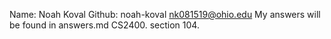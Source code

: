 Name: Noah Koval
Github: noah-koval
nk081519@ohio.edu
My answers will be found in answers.md
CS2400. section 104.
